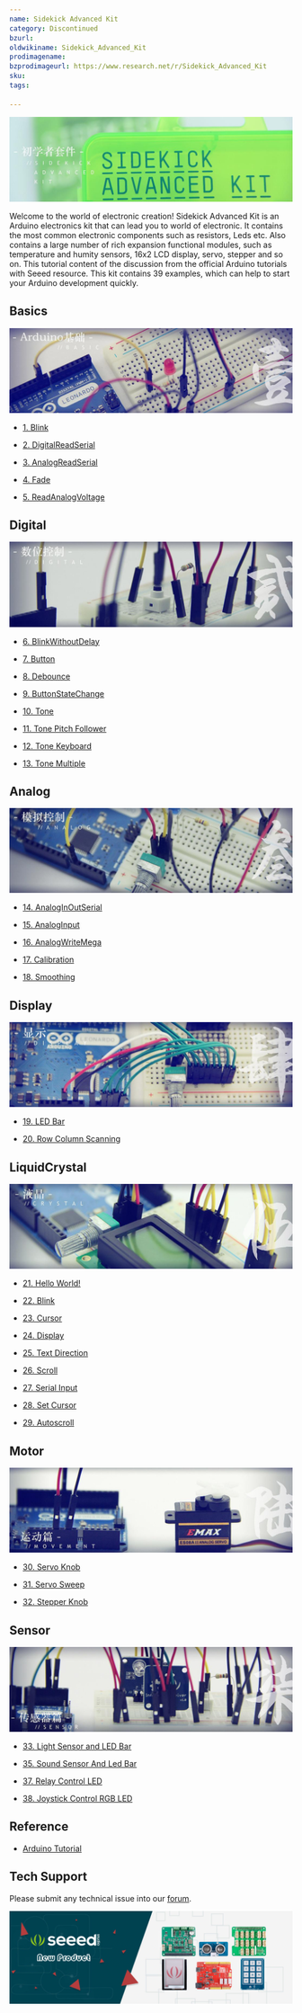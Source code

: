 ```yaml
---
name: Sidekick Advanced Kit‏‎
category: Discontinued
bzurl:
oldwikiname: Sidekick_Advanced_Kit‏‎
prodimagename:
bzprodimageurl: https://www.research.net/r/Sidekick_Advanced_Kit
sku:
tags:

---
```


![](https://github.com/SeeedDocument/Sidekick_Advanced_Kit/raw/master/img/SKP-0.jpg)

Welcome to the world of electronic creation! Sidekick Advanced Kit is an Arduino electronics kit that can lead you to world of electronic. It contains the most common electronic components such as resistors, Leds etc. Also contains a large number of rich expansion functional modules, such as temperature and humity sensors, 16x2 LCD display, servo, stepper and so on. This tutorial content of the discussion from the official Arduino tutorials with Seeed resource. This kit contains 39 examples, which can help to start your Arduino development quickly.

##   Basics


![](https://github.com/SeeedDocument/Sidekick_Advanced_Kit/raw/master/img/SKP-1.jpg)


*   [1. Blink](http://arduino.cc/en/Tutorial/Blink)

*   [2. DigitalReadSerial](http://arduino.cc/en/Tutorial/DigitalReadSerial)

*   [3. AnalogReadSerial](http://arduino.cc/en/Tutorial/AnalogReadSerial)

*   [4. Fade](http://arduino.cc/en/Tutorial/Fade)

*   [5. ReadAnalogVoltage](http://arduino.cc/en/Tutorial/ReadAnalogVoltage)

##   Digital


![](https://github.com/SeeedDocument/Sidekick_Advanced_Kit/raw/master/img/SKP-2.jpg)

*   [6. BlinkWithoutDelay](http://arduino.cc/en/Tutorial/BlinkWithoutDelay)

*   [7. Button](http://arduino.cc/en/Tutorial/Button)

*   [8. Debounce](http://arduino.cc/en/Tutorial/Debounce)

*   [9. ButtonStateChange](http://arduino.cc/en/Tutorial/ButtonStateChange)

*   [10. Tone](http://arduino.cc/en/Tutorial/Tone)

*   [11. Tone Pitch Follower](http://arduino.cc/en/Tutorial/Tone2)

*   [12. Tone Keyboard](http://arduino.cc/en/Tutorial/Tone3)

*   [13. Tone Multiple](http://arduino.cc/en/Tutorial/Tone4)

##   Analog

![](https://github.com/SeeedDocument/Sidekick_Advanced_Kit/raw/master/img/SKP-3.jpg)

*   [14. AnalogInOutSerial](http://arduino.cc/en/Tutorial/AnalogInOutSerial)

*   [15. AnalogInput](http://arduino.cc/en/Tutorial/AnalogInput)

*   [16. AnalogWriteMega](http://arduino.cc/en/Tutorial/AnalogWriteMega)

*   [17. Calibration](http://arduino.cc/en/Tutorial/Calibration)

*   [18. Smoothing](http://arduino.cc/en/Tutorial/Smoothing)

##   Display

![](https://github.com/SeeedDocument/Sidekick_Advanced_Kit/raw/master/img/SKP-4.jpg)


*   [19. LED Bar](http://arduino.cc/en/Tutorial/BarGraph)

*   [20. Row Column Scanning](http://arduino.cc/en/Tutorial/RowColumnScanning)

##   LiquidCrystal

![](https://github.com/SeeedDocument/Sidekick_Advanced_Kit/raw/master/img/SKP-5.jpg)


*   [21. Hello World!](http://arduino.cc/en/Tutorial/LiquidCrystal)

*   [22. Blink](http://arduino.cc/en/Tutorial/LiquidCrystalBlink)

*   [23. Cursor](http://arduino.cc/en/Tutorial/LiquidCrystalCursor)

*   [24. Display](http://arduino.cc/en/Tutorial/LiquidCrystalDisplay)

*   [25. Text Direction](http://arduino.cc/en/Tutorial/LiquidCrystalTextDirection)

*   [26. Scroll](http://arduino.cc/en/Tutorial/LiquidCrystalScroll)

*   [27. Serial Input](http://arduino.cc/en/Tutorial/LiquidCrystalSerial)

*   [28. Set Cursor](http://arduino.cc/en/Tutorial/LiquidCrystalSetCursor)

*   [29. Autoscroll](http://arduino.cc/en/Tutorial/LiquidCrystalAutoscroll)

##   Motor

![](https://github.com/SeeedDocument/Sidekick_Advanced_Kit/raw/master/img/SKP-6.jpg)


*   [30. Servo Knob](http://arduino.cc/en/Tutorial/Knob)

*   [31. Servo Sweep](http://arduino.cc/en/Tutorial/Sweep)

*   [32. Stepper Knob](http://arduino.cc/en/Tutorial/MotorKnob)

##   Sensor

![](https://github.com/SeeedDocument/Sidekick_Advanced_Kit/raw/master/img/SKP-7.jpg)


*   [33. Light Sensor and LED Bar](https://seeeddoc.github.io/Light_Sensor_and_LED_Bar/)



*   [35. Sound Sensor And Led Bar](https://seeeddoc.github.io/Sound_Sensor_And_LED_Bar/)


*   [37. Relay Control LED](https://seeeddoc.github.io/Relay_Control_LED/)

*   [38. Joystick Control RGB LED](https://seeeddoc.github.io/Joystick_Control_RGB_Led/)


##   Reference

*   [Arduino Tutorial](http://arduino.cc/en/Tutorial/HomePage)

## Tech Support
Please submit any technical issue into our [forum](http://forum.seeedstudio.com/). <br /><p style="text-align:center"><a href="https://www.seeedstudio.com/act-4.html?utm_source=wiki&utm_medium=wikibanner&utm_campaign=newproducts" target="_blank"><img src="https://github.com/SeeedDocument/Wiki_Banner/raw/master/new_product.jpg" /></a></p>